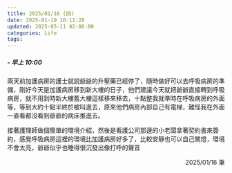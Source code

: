 ```yaml
---
title: 2025/01/16 (四)
date: 2025-01-19 10:11:28
updated: 2025-05-11 02:06:00
categories: Life
tags:
---
```


##### - 早上 10:00

兩天前加護病房的護士就說爺爺的升壓藥已經停了，隨時做好可以去呼吸病房的準備，剛好今天是加護病房移到新大樓的日子，他們建議今天就把爺爺直接轉到呼吸病房，就不用到時新大樓舊大樓這樣移來移去，十點整我就準時在呼吸病房的外面等，等到大約十點半終於被叫進去，原來他們病房內部自己有電梯，難怪我在外面一直看都沒看到爺爺的病床推進去。

接著護理師做個簡單的環境介紹，然後是看護公司那邊的小老闆拿著契約書來簽約，感覺呼吸病房這裡的環境比加護病房好多了，比較安靜也可以自己關燈，環境不會太亮，爺爺似乎也睡得很沉發出像打呼的聲音

<div style="text-align: right">2025/01/16 筆</div>
